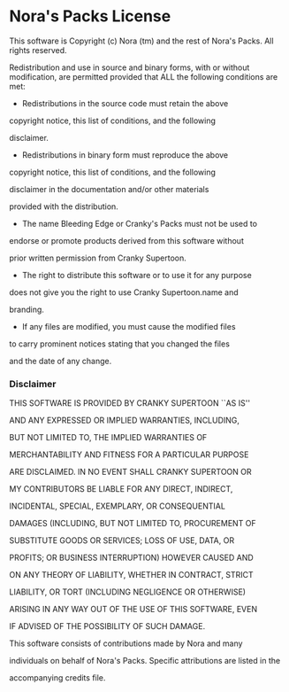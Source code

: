 # Nora's Packs License


This software is Copyright (c) Nora (tm) and
the rest of Nora's Packs. All rights reserved.


Redistribution and use in source and binary forms, with or
without modification, are permitted provided that ALL the
following conditions are met:

- Redistributions in the source code must retain the above

copyright notice, this list of conditions, and the following

disclaimer.


- Redistributions in binary form must reproduce the above

copyright notice, this list of conditions, and the following

disclaimer in the documentation and/or other materials

provided with the distribution.


- The name Bleeding Edge or Cranky's Packs must not be used to

endorse or promote products derived from this software without

prior written permission from Cranky Supertoon.


- The right to distribute this software or to use it for any purpose

does not give you the right to use Cranky Supertoon.name and

branding.


-  If any files are modified, you must cause the modified files

to carry prominent notices stating that you changed the files

and the date of any change.

 

### Disclaimer
  THIS SOFTWARE IS PROVIDED BY CRANKY SUPERTOON ``AS IS''

AND ANY EXPRESSED OR IMPLIED WARRANTIES, INCLUDING,

BUT  NOT LIMITED TO, THE IMPLIED WARRANTIES OF

MERCHANTABILITY  AND FITNESS FOR A PARTICULAR PURPOSE

ARE DISCLAIMED.  IN  NO EVENT SHALL CRANKY SUPERTOON OR

MY CONTRIBUTORS BE  LIABLE FOR ANY DIRECT, INDIRECT,

INCIDENTAL, SPECIAL,  EXEMPLARY, OR CONSEQUENTIAL

DAMAGES (INCLUDING, BUT NOT  LIMITED TO, PROCUREMENT OF

SUBSTITUTE GOODS OR SERVICES;  LOSS OF USE, DATA, OR

PROFITS; OR BUSINESS INTERRUPTION)  HOWEVER CAUSED AND

ON ANY THEORY OF LIABILITY, WHETHER IN  CONTRACT, STRICT

LIABILITY, OR TORT (INCLUDING NEGLIGENCE  OR OTHERWISE)

ARISING IN ANY WAY OUT OF THE USE OF THIS  SOFTWARE, EVEN

IF ADVISED OF THE POSSIBILITY OF SUCH  DAMAGE.

 

This software consists of contributions made by Nora and many

individuals on behalf of Nora's Packs.  Specific attributions are listed in the

accompanying credits file.
